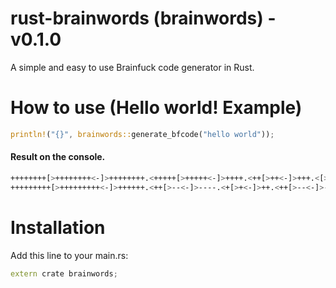 
# rust-brainwords (brainwords) - v0.1.0
A simple and easy to use Brainfuck code generator in Rust.

# How to use (Hello world! Example)
```rust
println!("{}", brainwords::generate_bfcode("hello world"));
```

#### Result on the console.
```bash
++++++++[>++++++++<-]>++++++++.<+++++[>+++++<-]>++++.<++[>++<-]>+++.<[><-]>.<+[>+<-]>++.<++++++++[>--------<-]>---------------.<
+++++++++[>+++++++++<-]>++++++.<++[>--<-]>----.<+[>+<-]>++.<++[>--<-]>--.<++[>--<-]>----.<++++++++[>--------<-]>---.
```


# Installation

Add this line to your main.rs:

```cpp
extern crate brainwords;
```
